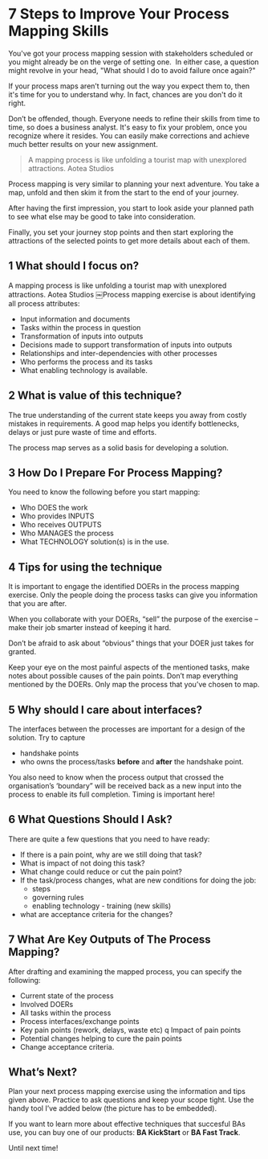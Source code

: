 # 7 Steps to Improve Your Process Mapping Skills

You've got your process mapping session with stakeholders scheduled or you might already be on the verge of setting one. 
In either case, a question might revolve in your head, "What should I do to avoid failure once again?" 

If your process maps aren’t turning out the way you expect them to, then it's time for you to understand why. In fact, chances are you don't do it right.

Don’t be offended, though. Everyone needs to refine their skills from time to time, so does a business analyst.
It's easy to fix your problem, once you recognize where it resides. You can easily make corrections and achieve much better results on your new assignment.

> A mapping process is like unfolding a tourist map with unexplored attractions.
Aotea Studios

Process mapping is very similar to planning your next adventure. You take a map, unfold and then skim it from the start to the end of your journey. 

After having the first impression, you start to look aside your planned path to see what else may be good to take into consideration. 

Finally,  you set your journey stop points and then start exploring the attractions of the selected points to get more details about each of them.
## 1 What should I focus on?
A mapping process is like unfolding a tourist map with unexplored attractions.
Aotea Studios
￼Process mapping exercise is about identifying all process attributes:

* Input information and documents
* Tasks within the process in question
* Transformation of inputs into outputs
* Decisions made to support transformation of inputs into outputs 
* Relationships and inter-dependencies with other processes
* Who performs the process and its tasks
* What enabling technology is available.

## 2 What is value of this technique?
The true understanding of the current state keeps you away from costly mistakes in requirements. A good map helps you identify bottlenecks, delays or just pure waste of time and efforts.

The process map serves as a solid basis for developing a solution.

## 3 How Do I Prepare For Process Mapping?
You need to know the following before you start mapping:

* Who DOES the work
* Who provides INPUTS
* Who receives OUTPUTS
* Who MANAGES the process
* What TECHNOLOGY solution(s) is in the use.

## 4 Tips for using the technique

It is important to engage the identified DOERs in the process mapping exercise. Only the people doing the process tasks can give you information that you are after.

When you collaborate with your DOERs, “sell” the purpose of the exercise – make their job smarter instead of keeping it hard.

Don’t be afraid to ask about “obvious” things that your DOER just takes for granted.

Keep your eye on the most painful aspects of the mentioned tasks, make notes about possible causes of the pain points.
Don’t map everything mentioned by the DOERs. Only map the process that you’ve chosen to map.

## 5 Why should I care about interfaces?
The interfaces between the processes are important for a design of the solution. Try to capture 

* handshake points
* who owns the process/tasks **before** and **after** the handshake point.

You also need to know when the process output that crossed the organisation’s ‘boundary” will be received back as a new input into the process to enable its full completion. Timing is important here!

## 6 What Questions Should I Ask?
There are quite a few questions that you need to have ready:

* If there is a pain point, why are we still doing that task?
* What is impact of not doing this task?
* What change could reduce or cut the pain point?
* If the task/process changes, what are new conditions for doing the job:
    * steps
    * governing rules
    * enabling technology - training (new skills)
* what are acceptance criteria for the changes?

## 7 What Are Key Outputs of The Process Mapping?
After drafting and examining the mapped process, you can specify the following:

* Current state of the process
* Involved DOERs
* All tasks within the process
* Process interfaces/exchange points
* Key pain points (rework, delays, waste etc) q Impact of pain points
* Potential changes helping to cure the pain points 
* Change acceptance criteria.

## What’s Next?
Plan your next process mapping exercise using the information and tips given above. Practice to ask questions and keep your scope tight. Use the handy tool I’ve added below (the picture has to be embedded).

If you want to learn more about effective techniques that succesful BAs use, you can buy one of our products: **BA KickStart** or **BA Fast Track**.

Until next time!



